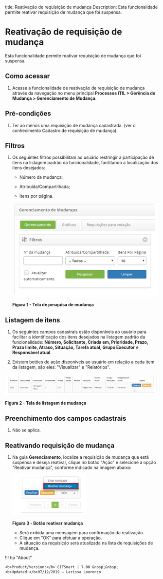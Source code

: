 title: Reativação de requisição de mudança
Description: Esta funcionalidade permite reativar requisição de mudança que foi suspensa.
# Reativação de requisição de mudança

Esta funcionalidade permite reativar requisição de mudança que foi suspensa.

Como acessar
--------------

1. Acesse a funcionalidade de reativação de requisição de mudança através da navegação no menu principal 
**Processos ITIL > Gerência de Mudança > Gerenciamento de Mudança**.

Pré-condições
---------------

1. Ter ao menos uma requisição de mudança cadastrada. (ver o conhecimento Cadastro de requisição de mudança).

Filtros
---------

1. Os seguintes filtros possibilitam ao usuário restringir a participação de itens na listagem padrão da funcionalidade, 
facilitando a localização dos itens desejados:

    - Número da mudança;

    - Atribuída/Compartilhada;

    - Itens por página.

    ![Pesquisa](images/reat-mud.img1.png)

    **Figura 1 - Tela de pesquisa de mudança**

Listagem de itens
------------------

1. Os seguintes campos cadastrais estão disponíveis ao usuário para facilitar a identificação dos itens desejados na listagem 
padrão da funcionalidade: **Número, Solicitante, Criada em, Prioridade, Prazo, Prazo limite, Atraso, Situação, Tarefa atual, 
Grupo Executor** e **Responsável atual**.

2. Existem botões de ação disponíveis ao usuário em relação a cada item da listagem, são eles: "Visualizar" e "Relatórios".

![Listagem](images/reat-mud.img2.png)

**Figura 2 - Tela de listagem de mudança**

Preenchimento dos campos cadastrais
-------------------------------------

1. Não se aplica.

Reativando requisição de mudança
---------------------------------

1. Na guia **Gerenciamento**, localize a requisição de mudança que está suspensa e deseja reativar, clique no botão "Ação"
e selecione a opção "Reativar mudança", conforme indicado na imagem abaixo:

    ![Reativar](images/reat-mud.img3.png)
    
    **Figura 3 - Botão reativar mudança**
    
    - Será exibida uma mensagem para confirmação da reativação.
    - Clique em "OK" para efetuar a operação.
    - A situação da requisição será atualizada na lista de requisições de mudança.
    
!!! tip "About"

    <b>Product/Version:</b> CITSmart | 7.00 &nbsp;&nbsp;
    <b>Updated:</b>07/12/2019 – Larissa Lourenço
